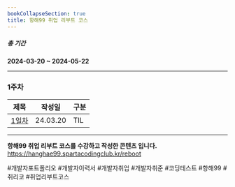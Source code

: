 ```yaml
---
bookCollapseSection: true
title: 항해99 취업 리부트 코스
---
```

##### 총 기간
**2024-03-20 ~ 2024-05-22**

---
### 1주차
| 제목                       | 작성일      | 구분  |
| ------------------------ | -------- | --- |
| [1일차](Hanghae99/1주차/1일차) | 24.03.20 | TIL |

---
**항해99 취업 리부트 코스를 수강하고 작성한 콘텐츠 입니다.**
https://hanghae99.spartacodingclub.kr/reboot

#개발자포트폴리오 #개발자이력서 #개발자취업 #개발자취준 #코딩테스트 #항해99 #취리코 #취업리부트코스